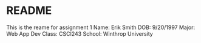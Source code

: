 # README

This is the reame for assignment 1
Name: Erik Smith
DOB: 9/20/1997
Major: Web App Dev
Class: CSCI243
School: Winthrop University
